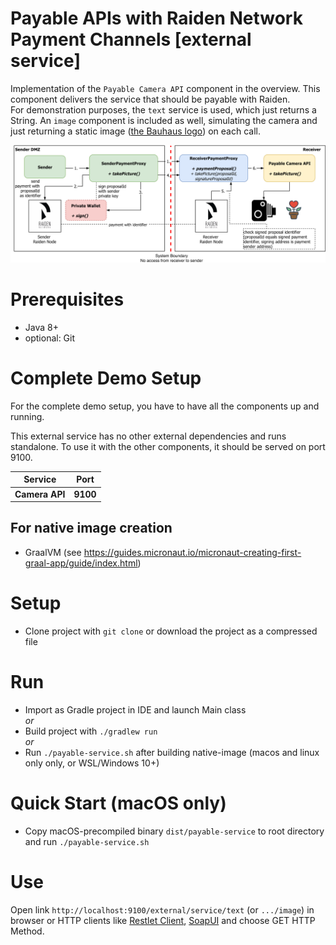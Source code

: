 # Payable APIs with Raiden Network Payment Channels [external service]

Implementation of the `Payable Camera API` component in the overview. This component delivers the service that should be payable with Raiden.  
For demonstration purposes, the `text` service is used, which just returns a String. An `image` component is included as well, simulating the camera and just returning a static image ([the Bauhaus logo](https://en.wikipedia.org/wiki/Bauhaus)) on each call.

![Integration overview](docs/img/paidAPI.png)

# Prerequisites

* Java 8+
* optional: Git

# Complete Demo Setup

For the complete demo setup, you have to have all the components up and running.

This external service has no other external dependencies and runs standalone.  To use it with the other components, it should be served on port 9100.

| Service | Port |
| --- | --- |
| **Camera API** | **9100** |

## For native image creation

* GraalVM (see https://guides.micronaut.io/micronaut-creating-first-graal-app/guide/index.html)

# Setup

* Clone project with `git clone` or download the project as a compressed file

# Run

* Import as Gradle project in IDE and launch Main class   
*or*   
* Build project with `./gradlew run`  
*or*
* Run `./payable-service.sh` after building native-image (macos and linux only only, or WSL/Windows 10+)

# Quick Start (macOS only)
                                                                              
* Copy macOS-precompiled binary `dist/payable-service` to root directory and run `./payable-service.sh`

# Use

Open link `http://localhost:9100/external/service/text` (or `.../image`) in browser or HTTP clients like [Restlet Client](https://restlet.com/modules/client/), [SoapUI](https://www.soapui.org/) and choose GET HTTP Method.